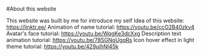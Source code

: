 #About this website

This website was built by me for introduce my self
Idea of this website: https://linktr.ee/
Animation of name tutorial: https://youtu.be/ccO2B40zkv4
Avatar's face tutorial: https://youtu.be/WqgKe3dcXxg
Description text animation tutorial: https://youtu.be/78SGNoUgqRs
Icon hover effect in light theme tutorial: https://youtu.be/429uihNI45k